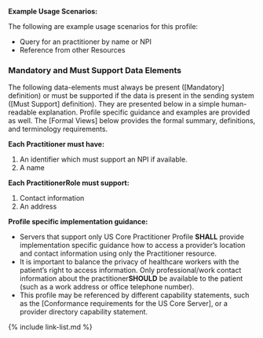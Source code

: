 
**Example Usage Scenarios:**

The following are example usage scenarios for this profile:

-   Query for an practitioner by name or NPI
-   Reference from other Resources


### Mandatory and Must Support Data Elements


The following data-elements must always be present ([Mandatory] definition) or must be supported if the data is present in the sending system ([Must Support] definition). They are presented below in a simple human-readable explanation.  Profile specific guidance and examples are provided as well.  The [Formal Views] below provides the  formal summary, definitions, and  terminology requirements.  

**Each Practitioner must have:**

1.  An identifier which must support an NPI if available.
1.  A name


**Each PractitionerRole must support:**

1.  Contact information
1.  An address

**Profile specific implementation guidance:**

- Servers that support only US Core Practitioner Profile **SHALL** provide implementation specific guidance how to access a provider’s location and contact information using only the Practitioner resource.
- It is important to balance the privacy of healthcare workers with the patient’s right to access information. Only professional/work contact information about the practitioner**SHOULD** be available to the patient (such as a work address or office telephone number).
- This profile may be referenced by different capability statements, such as the [Conformance requirements for the US Core Server], or a provider directory capability statement.

{% include link-list.md %}
